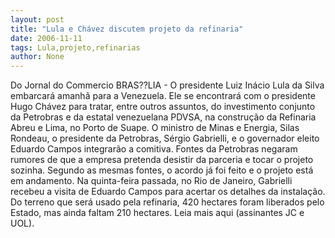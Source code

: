 ```yaml
---
layout: post
title: "Lula e Chávez discutem projeto da refinaria"
date: 2006-11-11
tags: Lula,projeto,refinarias
author: None
---
```

Do Jornal do Commercio
BRAS??LIA - O presidente Luiz Inácio Lula da Silva embarcará amanhã para a Venezuela. Ele se encontrará com o presidente Hugo Chávez para tratar, entre outros assuntos, do investimento conjunto da Petrobras e da estatal venezuelana PDVSA, na construção da Refinaria Abreu e Lima, no Porto de Suape. 
O ministro de Minas e Energia, Silas Rondeau, o presidente da Petrobras, Sérgio Gabrielli, e o governador eleito Eduardo Campos integrarão a comitiva. Fontes da Petrobras negaram rumores de que a empresa pretenda desistir da parceria e tocar o projeto sozinha. 
Segundo as mesmas fontes, o acordo já foi feito e o projeto está em andamento. Na quinta-feira passada, no Rio de Janeiro, Gabrielli recebeu a visita de Eduardo Campos para acertar os detalhes da instalação. Do terreno que será usado pela refinaria, 420 hectares foram liberados pelo Estado, mas ainda faltam 210 hectares.
Leia mais aqui (assinantes JC e UOL). 